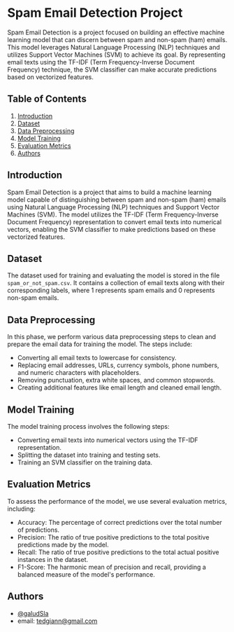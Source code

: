 # Spam Email Detection Project

Spam Email Detection is a project focused on building an effective machine learning model that can discern between spam and non-spam (ham) emails. This model leverages Natural Language Processing (NLP) techniques and utilizes Support Vector Machines (SVM) to achieve its goal. By representing email texts using the TF-IDF (Term Frequency-Inverse Document Frequency) technique, the SVM classifier can make accurate predictions based on vectorized features.

## Table of Contents

1. [Introduction](#introduction)
2. [Dataset](#dataset)
3. [Data Preprocessing](#data-preprocessing)
4. [Model Training](#model-training)
5. [Evaluation Metrics](#evaluation-metrics)
6. [Authors](#authors)

## Introduction

Spam Email Detection is a project that aims to build a machine learning model capable of distinguishing between spam and non-spam (ham) emails using Natural Language Processing (NLP) techniques and Support Vector Machines (SVM). The model utilizes the TF-IDF (Term Frequency-Inverse Document Frequency) representation to convert email texts into numerical vectors, enabling the SVM classifier to make predictions based on these vectorized features.

## Dataset

The dataset used for training and evaluating the model is stored in the file `spam_or_not_spam.csv`. It contains a collection of email texts along with their corresponding labels, where 1 represents spam emails and 0 represents non-spam emails.

## Data Preprocessing

In this phase, we perform various data preprocessing steps to clean and prepare the email data for training the model. The steps include:

- Converting all email texts to lowercase for consistency.
- Replacing email addresses, URLs, currency symbols, phone numbers, and numeric characters with placeholders.
- Removing punctuation, extra white spaces, and common stopwords.
- Creating additional features like email length and cleaned email length.

## Model Training

The model training process involves the following steps:

- Converting email texts into numerical vectors using the TF-IDF representation.
- Splitting the dataset into training and testing sets.
- Training an SVM classifier on the training data.

## Evaluation Metrics

To assess the performance of the model, we use several evaluation metrics, including:

- Accuracy: The percentage of correct predictions over the total number of predictions.
- Precision: The ratio of true positive predictions to the total positive predictions made by the model.
- Recall: The ratio of true positive predictions to the total actual positive instances in the dataset.
- F1-Score: The harmonic mean of precision and recall, providing a balanced measure of the model's performance.

## Authors

- [@galudSla](https://github.com/galudSla)
- email: tedgiann@gmail.com
